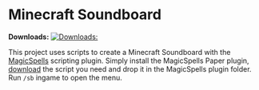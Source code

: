 # Minecraft Soundboard

**Downloads:** 
[![**Downloads:** ](https://img.shields.io/github/downloads/JasperLorelai/minecraft-soundboard/total.svg)](https://mhaprodigy.uk/soundboard/)

This project uses scripts to create a Minecraft Soundboard with the [MagicSpells](https://github.com/TheComputerGeek2/MagicSpells) scripting plugin. Simply install the MagicSpells Paper plugin, [download](https://mhaprodigy.uk/soundboard/) the script you need and drop it in the MagicSpells plugin folder. Run `/sb` ingame to open the menu.
